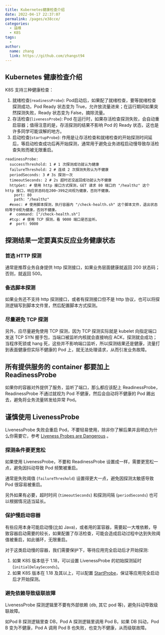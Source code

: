 ```yaml
---
title: Kubernetes健康检查介绍
date: 2022-04-17 22:37:07
permalink: /pages/e38cce/
categories:
  - 运维
  - K8S
tags:
  - 
author: 
  name: zhang
  link: https://github.com/zhangst94
---
```

## Kubernetes 健康检查介绍

K8S 支持三种健康检查：

1. 就绪检查(`readinessProbe`): Pod启动后，如果配了就绪检查，要等就绪检查探测成功，Pod Ready 状态变为 True，允许放流量进来；在运行期间如果突然探测失败，Ready 状态变为 False，摘除流量。
2. 存活检查(`livenessProbe`): Pod 在运行时，如果存活检查探测失败，会自动重启容器；值得注意的是，存活探测的结果不影响 Pod 的 Ready 状态，这也是许多同学可能误解的地方。
3. 启动检查(`startupProbe`): 作用是让存活检查和就绪检查的开始探测时间延后，等启动检查成功后再开始探测，通常用于避免业务进程启动慢导致存活检查失败而被无限重启。

```shell
readinessProbe:
  successThreshold: 1 # 1 次探测成功就认为健康
  failureThreshold: 2 # 连续 2 次探测失败认为不健康
  periodSeconds: 3 # 3s 探测一次
  timeoutSeconds: 2 # 2s 超时还没返回成功就认为不健康
  httpGet: # 使用 http 接口方式探测，GET 请求 80 端口的 "/healthz" 这个 http 接口，响应状态码在200~399之间视为健康，否则不健康。
    port: 80
    path: "/healthz"
  #exec: # 使用脚本探测，执行容器内 "/check-health.sh" 这个脚本文件，退出状态码等于0视为健康，否则不健康。
  #  command: ["/check-health.sh"]
  #tcp: # 使用 TCP 探测，看 9000 端口是否监听。
  #  port: 9000

```

## 探测结果一定要真实反应业务健康状态

### 首选 HTTP 探测

通常是推荐业务自身提供 http 探测接口，如果业务层面健康就返回 200 状态码；否则，就返回 500。

### 备选脚本探测

如果业务还不支持 http 探测接口，或者有探测接口但不是 http 协议，也可以将探测逻辑写到脚本文件里，然后配置脚本方式探测。

### 尽量避免 TCP 探测

另外，应尽量避免使用 TCP 探测，因为 TCP 探测实际就是 kubelet 向指定端口发送 TCP SYN 握手包，当端口被监听内核就会直接响应 ACK，探测就会成功；当程序死锁或 hang 死，这些并不影响端口监听，所以探测结果还是健康，流量打到表面健康但实际不健康的 Pod 上，就无法处理请求，从而引发业务故障。

## 所有提供服务的 container 都要加上 ReadinessProbe

如果你的容器对外提供了服务，监听了端口，那么都应该配上 ReadinessProbe，ReadinessProbe 不通过就视为 Pod 不健康，然后会自动将不健康的 Pod 踢出去，避免将业务流量转发给异常 Pod。

## 谨慎使用 LivenessProbe

LivenessProbe 失败会重启 Pod，不要轻易使用，除非你了解后果并且明白为什么你需要它，参考 [Liveness Probes are Dangerous](https://srcco.de/posts/kubernetes-liveness-probes-are-dangerous.html) 。

### 探测条件要更宽松

如果使用 LivenessProbe，不要和 ReadinessProbe 设置成一样，需要更宽松一点，避免因抖动导致 Pod 频繁被重启。

通常是失败阈值 (`failureThreshold`) 设置得更大一点，避免因探测太敏感导致 Pod 很容易被重启。

另外如果有必要，超时时间 (`timeoutSeconds`) 和探测间隔 (`periodSeconds`) 也可以根据情况适当延长。

### 保护慢启动容器

有些应用本身可能启动慢(比如 Java)，或者用的富容器，需要起一大堆依赖，导致容器启动需要的较长，如果配置了存活检查，可能会造成启动过程中达到失败阈值被重启，如此循环，无限重启。

对于这类启动慢的容器，我们需要保护下，等待应用完全启动后才开始探测:

1. 如果 K8S 版本低于 1.18，可以设置 LivenessProbe 的初始探测延时 (`initialDelaySeconds`)。
2. 如果 K8S 版本在 1.18 及其以上，可以配置 [StartProbe](https://kubernetes.io/docs/tasks/configure-pod-container/configure-liveness-readiness-startup-probes/#define-startup-probes)，保证等应用完全启动后才开始探测。

### 避免依赖导致级联故障

LivenessProbe 探测逻辑里不要有外部依赖 (db, 其它 pod 等)，避免抖动导致级联故障。

如Pod B 探测逻辑里查 DB，Pod A 探测逻辑里调用 Pod B，如果 DB 抖动，Pod B 变为不健康，Pod A 调用 Pod B 也失败，也变为不健康，从而级联故障。
